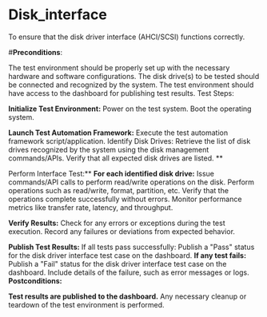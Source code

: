 # Disk_interface
To ensure that the disk driver interface (AHCI/SCSI) functions correctly.


#**Preconditions**:

The test environment should be properly set up with the necessary hardware and software configurations.
The disk drive(s) to be tested should be connected and recognized by the system.
The test environment should have access to the dashboard for publishing test results.
Test Steps:

**Initialize Test Environment:**
Power on the test system.
Boot the operating system.


**Launch Test Automation Framework:**
Execute the test automation framework script/application.
Identify Disk Drives:
Retrieve the list of disk drives recognized by the system using the disk management commands/APIs.
Verify that all expected disk drives are listed.
**

Perform Interface Test:**
**For each identified disk drive:**
Issue commands/API calls to perform read/write operations on the disk.
Perform operations such as read/write, format, partition, etc.
Verify that the operations complete successfully without errors.
Monitor performance metrics like transfer rate, latency, and throughput.

**Verify Results:**
Check for any errors or exceptions during the test execution.
Record any failures or deviations from expected behavior.

**Publish Test Results:**
If all tests pass successfully:
Publish a "Pass" status for the disk driver interface test case on the dashboard.
**If any test fails:**
Publish a "Fail" status for the disk driver interface test case on the dashboard.
Include details of the failure, such as error messages or logs.
**Postconditions:**

**Test results are published to the dashboard.**
Any necessary cleanup or teardown of the test environment is performed.

